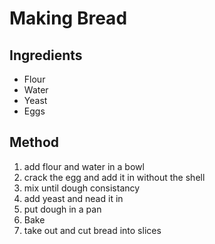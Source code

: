 # Making Bread

## Ingredients

- Flour
- Water
- Yeast
- Eggs

## Method
1. add flour and water in a bowl
2. crack the egg and add it in without the shell
3. mix until dough consistancy
4. add yeast and nead it in
5. put dough in a pan
6. Bake
7. take out and cut bread into slices

